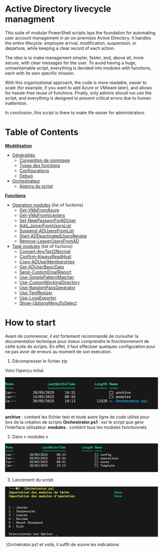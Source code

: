 # Active Directory livecycle managment
This suite of modular PowerShell scripts lays the foundation for automating user account management in an on-premises Active Directory. 
It handles the entire lifecycle: employee arrival, modification, suspension, or departure, while keeping a clear record of each action.

The idea is to make management simpler, faster, and, above all, more secure, with clear messages for the user.
To avoid having a huge, unmaintainable script, everything is devided into modules with functions, each with its own specific mission.

With this organizational approach, the code is more readable, easier to scale (for example, if you want to add Azure or VMware later), and allows for hassle-free reuse of functions.
Finally, only admins shoud run use the script, and everything is designed to prevent critical errors due to human inattention. 

In conclusion, this script is there to make life easier for administrators.


# Table of Contents
**[Modélisation](documentation/conception.md)**
  - [Généralités](documentation/conception.md#Généralités)
    - [Convention de nommage](documentation/conception.md#Convention-de-nommage)
    - [Types des fonctions](documentation/conception.md#Types-des-fonctions)
    - [Configurations](documentation/conception.md#Configurations)
    - [Debug](documentation/conception.md#Debug)
  - [Orchestrateur](documentation/conception.md#Orchestrateur)
    - [Aperçu du script](/poject/Orchetrator.ps1)

**[Functions](/poject/modules)**
  - [Operation modules](/poject/modules/operations/readme.md) (list of fuctions)
    - [Get-VMsFromAzure](/poject/modules/operations/TPI_OPS_BackupAzureVM.psm1)
    - [Get-VMsFromVcenters](/poject/modules/operations/TPI_OPS_BackupVcenterVM.psm1)
    - [Set-NewPassworForADUser](/poject/modules/operations/TPI_OPS_ResetPassword.psm1)
    - [Add_JoinerFromUsersList](/poject/modules/operations/TPI_OPS_Joiners.psm1)
    - [Suspend-ADUsersFromList](/poject/modules/operations/TPI_OPS_Suspension.psm1)
    - [Start-ADDeactivatedUsersReview](/poject/modules/operations/TPI_OPS_Review.psm1)
    - [Remove-LeaverUsersFromAD](/poject/modules/operations/TPI_OPS_Leaver.psm1)
  - [Task modules](/poject/modules/tasks/readme.md) (list of fuctions)
    - [Convert-AnyText2Normal](/poject/modules/tasks/TPI_TSK_ConvertAnyText2Normal.psm1)
    - [Confirm-AlwaysReadHost](/poject/modules/tasks/TPI_TSK_AlwaysReadHost.psm1)
    - [Copy-ADUserMemberships](/poject/modules/tasks/TPI_TSK_CopyADUserMemberships.psm1)
    - [Get-ADUserBasicData](/poject/modules/tasks/TPI_TSK_GetADUserBasicData.psm1)
    - [Send-CustomEmailReport](/poject/modules/tasks/TPI_TSK_SendCustomEmailReport.psm1)
    - [Use-SimplePatternMatcher](/poject/modules/tasks/TPI_TSK_ShortTools.psm1)
    - [Use-CustomWorkingDirectory](/poject/modules/tasks/TPI_TSK_ShortTools.psm1)
    - [Use-RandomPassGenerator](/poject/modules/tasks/TPI_TSK_ShortTools.psm1)
    - [Use-TextResizer](/poject/modules/tasks/TPI_TSK_ShortTools.psm1)
    - [Use-LogsExporter](/poject/modules/tasks/TPI_TSK_ShortTools.psm1)
    - [Show-OptionsMenuToSelect](/poject/modules/tasks/TPI_TSK_ShowOptionsMenuToSelect.psm1)


# How to start

Avant de commencer, il est fortement recommandé de consulter la documentation technique pour mieux comprendre le fonctionnement de cette suite de scripts. 
En effet, il faut effectuer quelques configuration pour ne pas avoir de erreurs au moment de son exécution.

1. Décompresser le fichier zip

Voici l’aperçu initial 

![howtoPicture1](/poject/pics/howtoPicture1.png)

  **archive** :  contient les fichier test  et  toute autre ligne de code utilisé pour   lors de la création de scripts 
  **Orchestrator.ps1** :  est le script que gère l’interface utilisateur. 
  **modules** :  contient tous les modules fonctionnels

2. Dans « modules » 

![howtoPicture2](/poject/pics/howtoPicture2.png)

3. Lancement  du script 

![howtoPicture3](/poject/pics/howtoPicture3.png) 

.\Orchetrator.ps1 et voilà, il suffit de suivre les indications  
